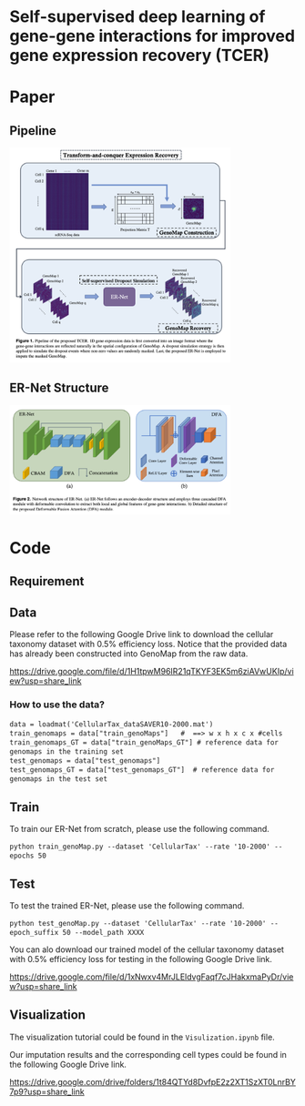 # Self-supervised deep learning of gene-gene interactions for improved gene expression recovery (TCER)


# Paper
## Pipeline
<img src="imgs/pipeline.png" style="zoom:38%;" />

## ER-Net Structure
<img src="imgs/network_structure.png" style="zoom:38%;" />

# Code
## Requirement

## Data
Please refer to the following Google Drive link to download the cellular taxonomy dataset with 0.5% efficiency loss. Notice that the provided data has already been constructed into GenoMap from the raw data.

https://drive.google.com/file/d/1H1tpwM96IR21qTKYF3EK5m6ziAVwUKIp/view?usp=share_link

### How to use the data?
```
data = loadmat('CellularTax_dataSAVER10-2000.mat')
train_genomaps = data["train_genoMaps"]   #  ==> w x h x c x #cells
train_genomaps_GT = data["train_genoMaps_GT"] # reference data for genomaps in the training set
test_genomaps = data["test_genomaps"] 
test_genomaps_GT = data["test_genomaps_GT"]  # reference data for genomaps in the test set
```
## Train
To train our ER-Net from scratch, please use the following command.
```
python train_genoMap.py --dataset 'CellularTax' --rate '10-2000' --epochs 50
```
## Test
To test the trained ER-Net, please use the following command.
```
python test_genoMap.py --dataset 'CellularTax' --rate '10-2000' --epoch_suffix 50 --model_path XXXX
```
You can alo download our trained model of the cellular taxonomy dataset with 0.5% efficiency loss for testing in the following Google Drive link.

https://drive.google.com/file/d/1xNwxv4MrJLEldvgFaqf7cJHakxmaPyDr/view?usp=share_link

## Visualization
The visualization tutorial could be found in the ```Visulization.ipynb``` file. 

Our imputation results and the corresponding cell types could be found in the following Google Drive link.

https://drive.google.com/drive/folders/1t84QTYd8DvfpE2z2XT1SzXT0LnrBY7p9?usp=share_link

